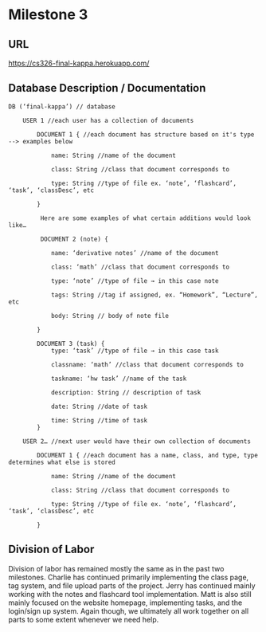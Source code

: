# Milestone 3


## URL

https://cs326-final-kappa.herokuapp.com/

## Database Description / Documentation

	DB (‘final-kappa’) // database

		USER 1 //each user has a collection of documents

			DOCUMENT 1 { //each document has structure based on it's type --> examples below

				name: String //name of the document

				class: String //class that document corresponds to

				type: String //type of file ex. ‘note’, ‘flashcard’, ‘task’, ‘classDesc’, etc

			}

			 Here are some examples of what certain additions would look like…

			 DOCUMENT 2 (note) {
				
				name: ‘derivative notes’ //name of the document

				class: ‘math’ //class that document corresponds to

				type: ‘note’ //type of file → in this case note

				tags: String //tag if assigned, ex. “Homework”, “Lecture”, etc

				body: String // body of note file

			}

			DOCUMENT 3 (task) {
				type: ‘task’ //type of file → in this case task
				
				classname: ‘math’ //class that document corresponds to

				taskname: ‘hw task’ //name of the task

				description: String // description of task

				date: String //date of task

				time: String //time of task
			}

		USER 2… //next user would have their own collection of documents

			DOCUMENT 1 { //each document has a name, class, and type, type determines what else is stored

				name: String //name of the document

				class: String //class that document corresponds to

				type: String //type of file ex. ‘note’, ‘flashcard’, ‘task’, ‘classDesc’, etc

			}

## Division of Labor

Division of labor has remained mostly the same as in the past two milestones.  Charlie has continued primarily implementing the class page, tag system, and file upload parts of the project.  Jerry has continued mainly working with the notes and flashcard tool implementation.  Matt is also still mainly focused on the website homepage, implementing tasks, and the login/sign up system.  Again though, we ultimately all work together on all parts to some extent whenever we need help.